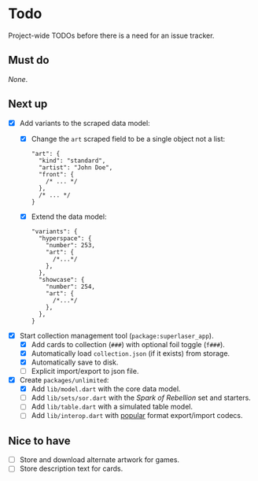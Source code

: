 # Todo

Project-wide TODOs before there is a need for an issue tracker.

## Must do

_None_.

## Next up

- [x] Add variants to the scraped data model:
  - [x] Change the `art` scraped field to be a single object not a list:

    ```jsonc
    "art": {
      "kind": "standard",
      "artist": "John Doe",
      "front": {
        /* ... */
      },
      /* ... */
    }
    ```

  - [x] Extend the data model:

    ```jsonc
    "variants": {
      "hyperspace": {
        "number": 253,
        "art": {
          /*...*/
        },
      },
      "showcase": {
        "number": 254,
        "art": {
          /*...*/
        },
      },
    }
    ```

- [x] Start collection management tool (`package:superlaser_app`).
  - [x] Add cards to collection (`###`) with optional foil toggle (`f###`).
  - [x] Automatically load `collection.json` (if it exists) from storage.
  - [x] Automatically save to disk.
  - [ ] Explicit import/export to json file.

- [x] Create `packages/unlimited`:
  - [x] Add `lib/model.dart` with the core data model.
  - [ ] Add `lib/sets/sor.dart` with the _Spark of Rebellion_ set and starters.
  - [ ] Add `lib/table.dart` with a simulated table model.
  - [ ] Add `lib/interop.dart` with [popular](docs/external.md) format export/import codecs.

## Nice to have

- [ ] Store and download alternate artwork for games.
- [ ] Store description text for cards.
